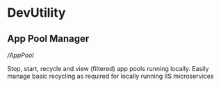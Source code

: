 # DevUtility

## App Pool Manager 
*/AppPool*

Stop, start, recycle and view (filtered) app pools running locally. Easily manage basic recycling as required for locally running IIS microservices


